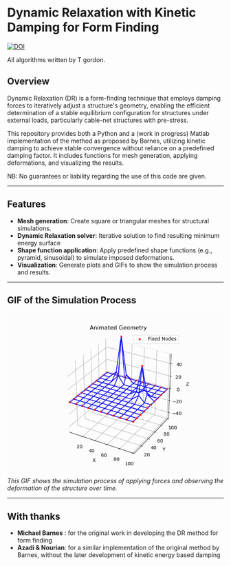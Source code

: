 # Dynamic Relaxation with Kinetic Damping for Form Finding

[![DOI](https://zenodo.org/badge/901474127.svg)](https://doi.org/10.5281/zenodo.14365779)

All algorithms written by T gordon.

## Overview

Dynamic Relaxation (DR) is a form-finding technique that employs damping forces to iteratively adjust a structure's geometry, enabling the efficient determination of a stable equilibrium configuration for structures under external loads, particularly cable-net structures with pre-stress.

This repository provides both a Python and a (work in progress) Matlab implementation of the method as proposed by Barnes, utilizing kinetic damping to achieve stable convergence without reliance on a predefined damping factor. It includes functions for mesh generation, applying deformations, and visualizing the results.

NB: No guarantees or liability regarding the use of this code are given.

---

## Features

- **Mesh generation**: Create square or triangular meshes for structural simulations.
- **Dynamic Relaxation solver**: Iterative solution to find resulting minimum energy surface 
- **Shape function application**: Apply predefined shape functions (e.g., pyramid, sinusoidal) to simulate imposed deformations.
- **Visualization**: Generate plots and GIFs to show the simulation process and results.

---

## GIF of the Simulation Process

![Dynamic Relaxation Process](geometry_animation.gif)  
_This GIF shows the simulation process of applying forces and observing the deformation of the structure over time._

---

## With thanks

- **Michael Barnes** : for the original work in developing the DR method for form finding
- **Azadi & Nourian**: for a similar implementation of the original method by Barnes, without the later development of kinetic energy based damping
